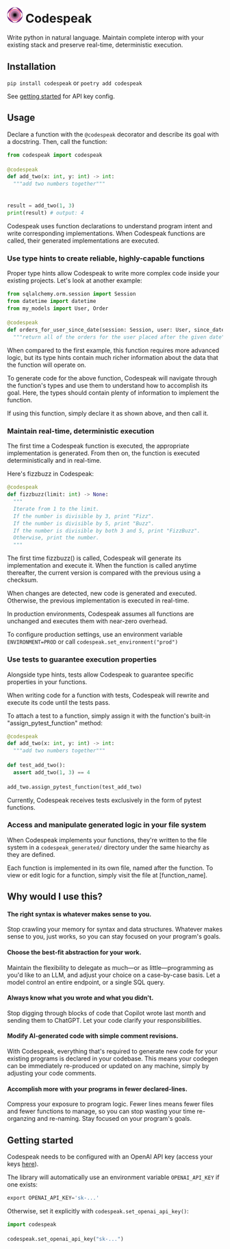 # <img src="https://raw.githubusercontent.com/nateshirley/codespeak-assets/main/speaker.png" style="zoom:17%;" /> Codespeak

Write python in natural language. Maintain complete interop with your existing stack and preserve real-time, deterministic execution.

## Installation

`pip install codespeak` or `poetry add codespeak`

See [getting started](#getting-started) for API key config.

## Usage

Declare a function with the `@codespeak` decorator and describe its goal with a docstring. Then, call the function:

```python
from codespeak import codespeak

@codespeak
def add_two(x: int, y: int) -> int:
  """add two numbers together"""


result = add_two(1, 3)
print(result) # output: 4
```

Codespeak uses function declarations to understand program intent and write corresponding implementations. When Codespeak functions are called, their generated implementations are executed.

### Use type hints to create reliable, highly-capable functions

Proper type hints allow Codespeak to write more complex code inside your existing projects. Let's look at another example:

```python
from sqlalchemy.orm.session import Session
from datetime import datetime
from my_models import User, Order

@codespeak
def orders_for_user_since_date(session: Session, user: User, since_date: datetime) -> List[Order]:
  """return all of the orders for the user placed after the given date"""
```

When compared to the first example, this function requires more advanced logic, but its type hints contain much richer information about the data that the function will operate on.

To generate code for the above function, Codespeak will navigate through the function's types and use them to understand how to accomplish its goal. Here, the types should contain plenty of information to implement the function.

If using this function, simply declare it as shown above, and then call it.

### Maintain real-time, deterministic execution

The first time a Codespeak function is executed, the appropriate implementation is generated. From then on, the function is executed deterministically and in real-time.

Here's fizzbuzz in Codespeak:

```python
@codespeak
def fizzbuzz(limit: int) -> None:
  """
  Iterate from 1 to the limit.
  If the number is divisible by 3, print "Fizz".
  If the number is divisible by 5, print "Buzz".
  If the number is divisible by both 3 and 5, print "FizzBuzz".
  Otherwise, print the number.
  """
```

The first time fizzbuzz() is called, Codespeak will generate its implementation and execute it. When the function is called anytime thereafter, the current version is compared with the previous using a checksum.

When changes are detected, new code is generated and executed. Otherwise, the previous implementation is executed in real-time.

In production environments, Codespeak assumes all functions are unchanged and executes them with near-zero overhead.

To configure production settings, use an environment variable `ENVIRONMENT=PROD` or call `codespeak.set_environment("prod")`

### Use tests to guarantee execution properties

Alongside type hints, tests allow Codespeak to guarantee specific properties in your functions.

When writing code for a function with tests, Codespeak will rewrite and execute its code until the tests pass.

To attach a test to a function, simply assign it with the function's built-in "assign_pytest_function" method:

```python
@codespeak
def add_two(x: int, y: int) -> int:
  """add two numbers together"""

def test_add_two():
  assert add_two(1, 3) == 4

add_two.assign_pytest_function(test_add_two)

```

Currently, Codespeak receives tests exclusively in the form of pytest functions.

### Access and manipulate generated logic in your file system

When Codespeak implements your functions, they're written to the file system in a `codespeak_generated/` directory under the same hiearchy as they are defined.

Each function is implemented in its own file, named after the function. To view or edit logic for a function, simply visit the file at [function_name].

## Why would I use this?

#### The right syntax is whatever makes sense to you.

Stop crawling your memory for syntax and data structures. Whatever makes sense to you, just works, so you can stay focused on your program's goals.

#### Choose the best-fit abstraction for your work.

Maintain the flexibility to delegate as much—or as little—programming as you'd like to an LLM, and adjust your choice on a case-by-case basis. Let a model control an entire endpoint, or a single SQL query.

#### Always know what you wrote and what you didn't.

Stop digging through blocks of code that Copilot wrote last month and sending them to ChatGPT. Let your code clarify your responsibilities.

#### Modify AI-generated code with simple comment revisions.

With Codespeak, everything that's required to generate new code for your existing programs is declared in your codebase. This means your codegen can be immediately re-produced or updated on any machine, simply by adjusting your code comments.

#### Accomplish more with your programs in fewer declared-lines.

Compress your exposure to program logic. Fewer lines means fewer files and fewer functions to manage, so you can stop wasting your time re-organzing and re-naming. Stay focused on your program's goals.

## Getting started

Codespeak needs to be configured with an OpenAI API key (access your keys [here](https://platform.openai.com/account/api-keys)).

The library will automatically use an environment variable `OPENAI_API_KEY` if one exists:

```python
export OPENAI_API_KEY='sk-...'
```

Otherwise, set it explicitly with `codespeak.set_openai_api_key()`:

```python
import codespeak

codespeak.set_openai_api_key("sk-...")
```
